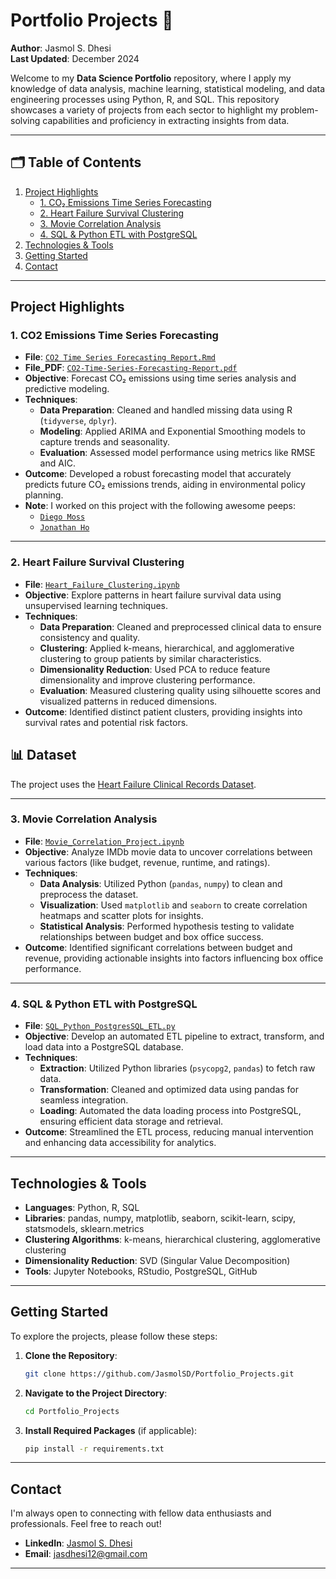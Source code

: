 # Portfolio Projects 🎯
**Author**: Jasmol S. Dhesi  
**Last Updated**: December 2024

Welcome to my **Data Science Portfolio** repository, where I apply my knowledge of data analysis, machine learning, statistical modeling, and data engineering processes using Python, R, and SQL. This repository showcases a variety of projects from each sector to highlight my problem-solving capabilities and proficiency in extracting insights from data.

---

## 🗂️ Table of Contents
1. [Project Highlights](#project-highlights)
    + [1. CO₂ Emissions Time Series Forecasting](#1-co2-emissions-time-series-forecasting)
    + [2. Heart Failure Survival Clustering](#2-heart-failure-survival-clustering)
    + [3. Movie Correlation Analysis](#3-movie-correlation-analysis)
    + [4. SQL & Python ETL with PostgreSQL](#4-sql--python-etl-with-postgresql)
2. [Technologies & Tools](#technologies--tools)
3. [Getting Started](#getting-started)
4. [Contact](#contact)

---

## Project Highlights

### 1. CO2 Emissions Time Series Forecasting
- **File**: [`CO2 Time Series Forecasting Report.Rmd`](https://github.com/JasmolSD/Portfolio_Projects/blob/main/CO2%20Emissions%20Time%20Series%20Modelling/CO2%20Time%20Series%20Forecasting%20Report.Rmd)
- **File_PDF**: [`CO2-Time-Series-Forecasting-Report.pdf`](https://github.com/JasmolSD/Portfolio_Projects/blob/main/CO2%20Emissions%20Time%20Series%20Modelling/CO2-Time-Series-Forecasting-Report.pdf)
- **Objective**: Forecast CO₂ emissions using time series analysis and predictive modeling.
- **Techniques**:
  - **Data Preparation**: Cleaned and handled missing data using R (`tidyverse`, `dplyr`).
  - **Modeling**: Applied ARIMA and Exponential Smoothing models to capture trends and seasonality.
  - **Evaluation**: Assessed model performance using metrics like RMSE and AIC.
- **Outcome**: Developed a robust forecasting model that accurately predicts future CO₂ emissions trends, aiding in environmental policy planning.
- **Note**: I worked on this project with the following awesome peeps:
  - [`Diego Moss`](https://github.com/Mossd-2)
  - [`Jonathan Ho`](https://github.com/jonathanhorx)

---

### 2. Heart Failure Survival Clustering
- **File**: [`Heart_Failure_Clustering.ipynb`](https://github.com/JasmolSD/Portfolio_Projects/blob/main/Clustering%20to%20Predict%20Patient%20Survival/clustering.ipynb)
- **Objective**: Explore patterns in heart failure survival data using unsupervised learning techniques.
- **Techniques**:
  - **Data Preparation**: Cleaned and preprocessed clinical data to ensure consistency and quality.
  - **Clustering**: Applied k-means, hierarchical, and agglomerative clustering to group patients by similar characteristics.
  - **Dimensionality Reduction**: Used PCA to reduce feature dimensionality and improve clustering performance.
  - **Evaluation**: Measured clustering quality using silhouette scores and visualized patterns in reduced dimensions.
- **Outcome**: Identified distinct patient clusters, providing insights into survival rates and potential risk factors.

## 📊 Dataset
The project uses the [Heart Failure Clinical Records Dataset](https://archive.ics.uci.edu/dataset/519/heart+failure+clinical+records).

---

### 3. Movie Correlation Analysis
- **File**: [`Movie_Correlation_Project.ipynb`](https://github.com/JasmolSD/Portfolio_Projects/blob/main/IMDb%20Movie%20Correlation/Movie_Correlation_Project.ipynb)
- **Objective**: Analyze IMDb movie data to uncover correlations between various factors (like budget, revenue, runtime, and ratings).
- **Techniques**: 
  - **Data Analysis**: Utilized Python (`pandas`, `numpy`) to clean and preprocess the dataset.
  - **Visualization**: Used `matplotlib` and `seaborn` to create correlation heatmaps and scatter plots for insights.
  - **Statistical Analysis**: Performed hypothesis testing to validate relationships between budget and box office success.
- **Outcome**: Identified significant correlations between budget and revenue, providing actionable insights into factors influencing box office performance.

---

### 4. SQL & Python ETL with PostgreSQL
- **File**: [`SQL_Python_PostgresSQL_ETL.py`](https://github.com/JasmolSD/Portfolio_Projects/blob/main/Other/SQL_Python_PostgresSQL_ETL.py)
- **Objective**: Develop an automated ETL pipeline to extract, transform, and load data into a PostgreSQL database.
- **Techniques**: 
  - **Extraction**: Utilized Python libraries (`psycopg2`, `pandas`) to fetch raw data.
  - **Transformation**: Cleaned and optimized data using pandas for seamless integration.
  - **Loading**: Automated the data loading process into PostgreSQL, ensuring efficient data storage and retrieval.
- **Outcome**: Streamlined the ETL process, reducing manual intervention and enhancing data accessibility for analytics.

---

## Technologies & Tools
- **Languages**: Python, R, SQL
- **Libraries**: pandas, numpy, matplotlib, seaborn, scikit-learn, scipy, statsmodels, sklearn.metrics
- **Clustering Algorithms**: k-means, hierarchical clustering, agglomerative clustering
- **Dimensionality Reduction**: SVD (Singular Value Decomposition)
- **Tools**: Jupyter Notebooks, RStudio, PostgreSQL, GitHub

---

## Getting Started

To explore the projects, please follow these steps:

1. **Clone the Repository**:
    ```bash
    git clone https://github.com/JasmolSD/Portfolio_Projects.git
    ```
2. **Navigate to the Project Directory**:
    ```bash
    cd Portfolio_Projects
    ```
3. **Install Required Packages** (if applicable):
    ```bash
    pip install -r requirements.txt
    ```

---

## Contact

I'm always open to connecting with fellow data enthusiasts and professionals. Feel free to reach out!

- **LinkedIn**: [Jasmol S. Dhesi](https://www.linkedin.com/in/jasmol-dhesi/)
- **Email**: [jasdhesi12@gmail.com](jasdhesi12@gmail.com)

---
